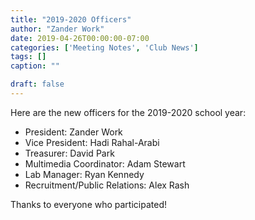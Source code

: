 ```yaml
---
title: "2019-2020 Officers"
author: "Zander Work"
date: 2019-04-26T00:00:00-07:00
categories: ['Meeting Notes', 'Club News']
tags: []
caption: ""

draft: false
---
```


Here are the new officers for the 2019-2020 school year:

- President: Zander Work
- Vice President: Hadi Rahal-Arabi
- Treasurer: David Park
- Multimedia Coordinator: Adam Stewart
- Lab Manager: Ryan Kennedy
- Recruitment/Public Relations: Alex Rash

Thanks to everyone who participated!
